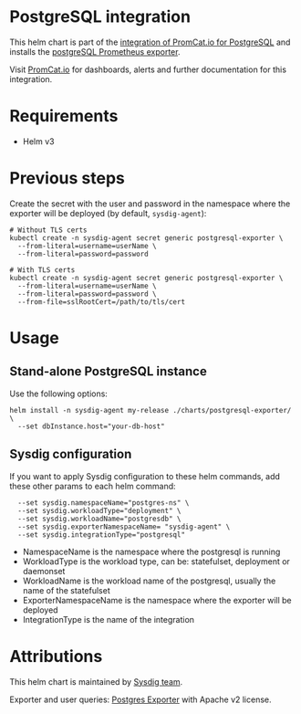 # PostgreSQL integration
This helm chart is part of the [integration of PromCat.io for PostgreSQL](https://promcat.io/apps/postgresql) and installs the [postgreSQL Prometheus exporter](https://github.com/wrouesnel/postgres_exporter).

Visit [PromCat.io](https://promcat.io/apps/postgresql) for dashboards, alerts and further documentation for this integration. 

# Requirements
* Helm v3

# Previous steps
Create the secret with the user and password in the namespace where the exporter will be deployed (by default, `sysdig-agent`):
```
# Without TLS certs
kubectl create -n sysdig-agent secret generic postgresql-exporter \
  --from-literal=username=userName \
  --from-literal=password=password

# With TLS certs
kubectl create -n sysdig-agent secret generic postgresql-exporter \
  --from-literal=username=userName \
  --from-literal=password=password \
  --from-file=sslRootCert=/path/to/tls/cert
```

# Usage
## Stand-alone PostgreSQL instance
Use the following options: 
```
helm install -n sysdig-agent my-release ./charts/postgresql-exporter/ \
  --set dbInstance.host="your-db-host"
```

## Sysdig configuration

If you want to apply Sysdig configuration to these helm commands, add these other params to each helm command:

```
  --set sysdig.namespaceName="postgres-ns" \
  --set sysdig.workloadType="deployment" \
  --set sysdig.workloadName="postgresdb" \
  --set sysdig.exporterNamespaceName= "sysdig-agent" \
  --set sysdig.integrationType="postgresql"
```

- NamespaceName is the namespace where the postgresql is running
- WorkloadType is the workload type, can be: statefulset, deployment or daemonset
- WorkloadName is the workload name of the postgresql, usually the name of the statefulset
- ExporterNamespaceName is the namespace where the exporter will be deployed
- IntegrationType is the name of the integration

# Attributions
This helm chart is maintained by [Sysdig team](https://sysdig.com/).

Exporter and user queries: [Postgres Exporter](https://github.com/wrouesnel/postgres_exporter) with Apache v2 license. 
